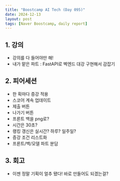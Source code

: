 ```yaml
---
title: "Boostcamp AI Tech (Day 095)"
date: 2024-12-13
layout: post
tags: [Naver Boostcamp, daily report]
---
```

## 1. 강의
- 강의를 다 들어야만 해!
- 내가 맡은 파트 : FastAPI로 벡엔드 대강 구현해서 감잡기

## 2. 피어세션
- 한 획마다 증강 적용
- 스코어 계속 업데이트
- 제출 버튼
- 나가기 버튼
- 프론트 백을 png로?
- 시간은 30초?
- 랭킹 갱신은 실시간? 하루? 일주일?
- 증강 조건 리스트화
- 프론트/백/모델 파트 분담

## 3. 회고
- 이젠 정말 기획이 얼추 됐다! 바로 만들어도 되겠는걸?